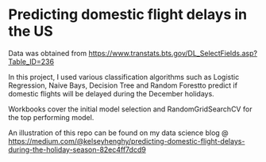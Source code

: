 # Predicting domestic flight delays in the US #

Data was obtained from https://www.transtats.bts.gov/DL_SelectFields.asp?Table_ID=236

In this project, I used various classification algorithms such as Logistic Regression, Naive Bays, Decision Tree and Random Forestto predict if domestic flights will be delayed during the December holidays.

Workbooks cover the initial model selection and RandomGridSearchCV for the top performing model.

An illustration of this repo can be found on my data science blog @ https://medium.com/@kelseyhenghy/predicting-domestic-flight-delays-during-the-holiday-season-82ec4ff7dcd9
